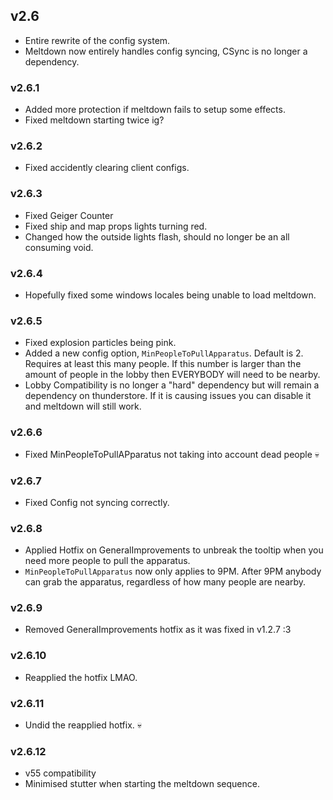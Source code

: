 ## v2.6
- Entire rewrite of the config system.
- Meltdown now entirely handles config syncing, CSync is no longer a dependency.

### v2.6.1
- Added more protection if meltdown fails to setup some effects.
- Fixed meltdown starting twice ig?

### v2.6.2
- Fixed accidently clearing client configs.

### v2.6.3
- Fixed Geiger Counter
- Fixed ship and map props lights turning red.
- Changed how the outside lights flash, should no longer be an all consuming void. 

### v2.6.4
- Hopefully fixed some windows locales being unable to load meltdown.

### v2.6.5
- Fixed explosion particles being pink.
- Added a new config option, `MinPeopleToPullApparatus`. Default is 2. Requires at least this many people. If this number is larger than the amount of people in the lobby then EVERYBODY will need to be nearby.
- Lobby Compatibility is no longer a "hard" dependency but will remain a dependency on thunderstore. If it is causing issues you can disable it and meltdown will still work.

### v2.6.6
- Fixed MinPeopleToPullAPparatus not taking into account dead people :skull:

### v2.6.7
- Fixed Config not syncing correctly.

### v2.6.8
- Applied Hotfix on GeneralImprovements to unbreak the tooltip when you need more people to pull the apparatus.
- `MinPeopleToPullApparatus` now only applies to 9PM. After 9PM anybody can grab the apparatus, regardless of how many people are nearby.

### v2.6.9
- Removed GeneralImprovements hotfix as it was fixed in v1.2.7 :3

### v2.6.10
- Reapplied the hotfix LMAO.

### v2.6.11
- Undid the reapplied hotfix. :skull:

### v2.6.12
- v55 compatibility
- Minimised stutter when starting the meltdown sequence.